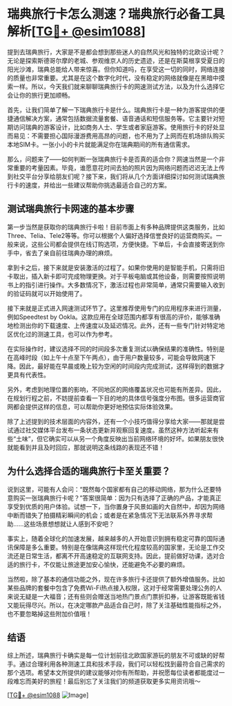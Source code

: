 # 瑞典旅行卡怎么测速？瑞典旅行必备工具解析[[TG💪+ @esim1088](https://t.me/s/esim1088)]

提到去瑞典旅行，大家是不是都会想到那些迷人的自然风光和独特的北欧设计呢？无论是探索斯德哥尔摩的老城、参观维京人的历史遗迹，还是在斯莫根享受夏日的阳光沙滩，瑞典总能给人带来惊喜。但你知道吗，在享受这一切的同时，网络连接的质量也非常重要。尤其是在这个数字化时代，没有稳定的网络就像是在黑暗中摸索一样。所以，今天我们就来聊聊瑞典旅行卡的网速测试方法，以及为什么选择它会让你的旅行更加顺畅。

首先，让我们简单了解一下瑞典旅行卡是什么。瑞典旅行卡是一种为游客提供的便捷通信解决方案，通常包括数据流量套餐、语音通话和短信服务等。它主要针对短期访问瑞典的游客设计，比如商务人士、学生或者家庭游客。使用旅行卡的好处显而易见：不需要担心国际漫游费用高昂的问题，也不用为了上网而在机场排队购买本地SIM卡。一张小小的卡片就能满足你在瑞典期间的所有通信需求。

那么，问题来了——如何判断一张瑞典旅行卡是否真的适合你？网速当然是一个非常重要的考量因素。毕竟，谁愿意花时间去拍的照片因为网络问题而迟迟无法上传到社交平台分享给朋友们呢？接下来，我们将从几个方面详细探讨如何测试瑞典旅行卡的速度，并给出一些建议帮助你挑选最适合自己的方案。

## 测试瑞典旅行卡网速的基本步骤

第一步当然是获取你的瑞典旅行卡啦！目前市面上有多种品牌提供这类服务，比如Three、Telia、Tele2等等。你可以根据个人偏好选择信誉良好的运营商购买。一般来说，这些公司都会提供在线订购选项，方便快捷。下单后，卡会直接寄送到你手中，省去了亲自前往瑞典办理的麻烦。

拿到卡之后，接下来就是安装激活的过程了。如果你使用的是智能手机，只需将旧卡取出，插入新卡即可完成物理更换。对于平板电脑或其他设备，则需要按照说明书上的指引进行操作。大多数情况下，激活过程也非常简单，通常只需要输入收到的验证码就可以开始使用了。

接下来就是正式进入网速测试环节了。这里推荐使用专门的应用程序来进行测量，例如Speedtest by Ookla。这款应用在全球范围内都享有很高的评价，能够准确地检测出你的下载速度、上传速度以及延迟情况。此外，还有一些专门针对特定地区优化过的测速工具，也可以作为参考。

在实际操作时，建议选择不同的时间段多次重复测试以确保结果的准确性。特别是在高峰时段（如上午十点至下午两点），由于用户数量较多，可能会导致网速下降。因此，最好能在早晨或晚上较为空闲的时间段内完成测试，这样得到的数据才更具有代表性。

另外，考虑到地理位置的影响，不同地区的网络覆盖状况也可能有所差异。因此，在规划行程之前，不妨提前查看一下目的地的具体信号强度分布图。很多运营商官网都会提供这样的信息，可以帮助你更好地预估实际体验效果。

除了上述提到的技术层面的内容外，还有一个小技巧值得分享给大家——那就是尝试通过社交媒体平台发布一条状态更新并观察回复速度。虽然这种方法听起来有些“土味”，但它确实可以从另一个角度反映出当前网络环境的好坏。如果朋友很快就能看到并且及时回应，那就说明这条线路的表现还不错！

## 为什么选择合适的瑞典旅行卡至关重要？

说到这里，可能有人会问：“既然每个国家都有自己的移动网络，那为什么还要特意购买一张瑞典旅行卡呢？”答案很简单：因为只有选择了正确的产品，才能真正享受到优质的用户体验。试想一下，当你置身于风景如画的大自然中，却因为网络中断而错失了拍摄精彩瞬间的机会；或者是在紧急情况下无法联系外界寻求帮助……这些场景想想就让人感到不安吧？

事实上，随着全球化的加速发展，越来越多的人开始意识到拥有稳定可靠的国际通讯保障是多么重要。特别是在像瑞典这样现代化程度较高的国家里，无论是工作交流还是日常生活，都离不开高速稳定的互联网支持。因此，提前做好功课，选对合适的旅行卡，不仅能让旅途更加安心愉快，还能避免不必要的麻烦。

当然啦，除了基本的通信功能之外，现在许多旅行卡还提供了额外增值服务。比如某些品牌的套餐中包含了免费Wi-Fi热点接入权限，这对于经常需要处理公务的人来说无疑是一大福音；还有些则会赠送当地热门景点门票折扣券，让游客既能省钱又能玩得尽兴。所以，在决定哪款产品适合自己时，除了关注基础性能指标之外，也不要忽略掉这些附加价值哦！

## 结语

综上所述，瑞典旅行卡确实是每一位计划前往北欧国家游玩的朋友不可或缺的好帮手。通过合理利用各种测速工具和技术手段，我们可以轻松找到最符合自己需求的那个选项。希望本文所提供的建议能够对你有所帮助，并祝愿每位读者都能度过一段难忘而美好的旅程！最后别忘了关注我们的频道获取更多实用资讯哦～

[[TG💪+ @esim1088](https://t.me/s/esim1088) ![Image](https://i.postimg.cc/4NQfJmqS/Snipaste-2025-05-13-00-14-12.png)]